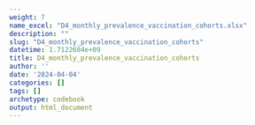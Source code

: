 ```yaml
---
weight: 7
name_excel: "D4_monthly_prevalence_vaccination_cohorts.xlsx"
description: ""
slug: "D4_monthly_prevalence_vaccination_cohorts"
datetime: 1.7122604e+09
title: D4_monthly_prevalence_vaccination_cohorts
author: ''
date: '2024-04-04'
categories: []
tags: []
archetype: codebook
output: html_document
---
```


<div class="tabcontent"></div>
